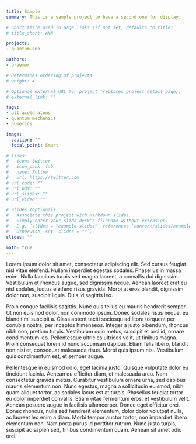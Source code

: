 ```yaml
---
title: Sample
summary: This is a sample project to have a second one for display.

# Short title used in page links (if not set, defaults to title)
# title_short: ANN

projects:
- quantum-ann

authors:
- braemer

# Determines ordering of projects
# weight: 4

# Optional external URL for project (replaces project detail page).
# external_link: ""

tags:
- ultracold atoms
- quantum mechanics
- numerics

image:
  caption: ""
  focal_point: Smart

# links:
# - icon: twitter
#   icon_pack: fab
#   name: Follow
#   url: https://twitter.com
# url_code: ""
# url_pdf: ""
# url_slides: ""
# url_video: ""

# Slides (optional).
#   Associate this project with Markdown slides.
#   Simply enter your slide deck's filename without extension.
#   E.g. `slides = "example-slides"` references `content/slides/example-slides.md`.
#   Otherwise, set `slides = ""`.
slides: ""

math: true
---
```

Lorem ipsum dolor sit amet, consectetur adipiscing elit. Sed cursus feugiat nisl vitae eleifend. Nullam imperdiet egestas sodales. Phasellus in massa enim. Nulla faucibus turpis sed magna laoreet, a convallis dui dignissim. Vestibulum et rhoncus augue, sed dignissim neque. Aenean laoreet erat eu nisl sodales, luctus eleifend risus gravida. Morbi at eros blandit, dignissim dolor non, suscipit ligula. Duis id sagittis leo.

Proin congue facilisis sagittis. Nunc quis tellus eu mauris hendrerit semper. Ut non euismod dolor, non commodo ipsum. Donec sodales risus neque, eu blandit mi suscipit a. Class aptent taciti sociosqu ad litora torquent per conubia nostra, per inceptos himenaeos. Integer a justo bibendum, rhoncus nibh non, pretium turpis. Vestibulum odio metus, suscipit et orci id, ornare condimentum leo. Pellentesque ultricies ultrices velit, ut finibus magna. Proin consequat lorem id nunc accumsan dapibus. Etiam felis libero, blandit non nisi et, consequat malesuada risus. Morbi quis ipsum nisi. Vestibulum quis condimentum est, et semper augue.

Pellentesque in euismod odio, eget lacinia justo. Quisque vulputate dolor eu tincidunt lacinia. Aenean eu efficitur diam, et malesuada arcu. Nam consectetur gravida metus. Curabitur vestibulum ornare urna, sed dapibus mauris elementum non. Nunc egestas, magna a sollicitudin euismod, nibh quam aliquet tortor, ac sodales lacus est at turpis. Phasellus feugiat tortor eu dolor imperdiet convallis. Etiam vitae fermentum eros, et vestibulum velit. Aenean posuere augue in facilisis ullamcorper. Donec eget efficitur orci. Donec rhoncus, nulla sed hendrerit elementum, dolor dolor volutpat nulla, ac laoreet leo enim a diam. Morbi tempor auctor tortor, non imperdiet libero elementum non. Nam porta purus id porttitor rutrum. Nunc justo turpis, suscipit ac sapien sed, finibus condimentum quam. Aenean sit amet odio orci. 
